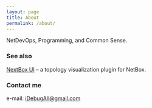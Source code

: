 ```yaml
---
layout: page
title: About
permalink: /about/
---
```


NetDevOps, Programming, and Common Sense.

### See also

[NextBox UI](https://github.com/iDebugAll/nextbox-ui-plugin) – a topology visualization plugin for NetBox.

### Contact me

<div class="about-me-contacts">
  <div>
    <p>e-mail: <a href=mailto:idebugall@gmail.com>iDebugAll@gmail.com</a></p>
  </div>
</div>
